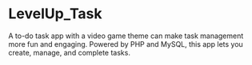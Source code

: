 # LevelUp_Task
A to-do task app with a video game theme can make task management more fun and engaging. Powered by PHP and MySQL, this app lets you create, manage, and complete tasks.
